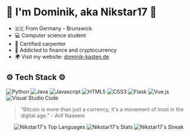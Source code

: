 # 🚀 **I'm Dominik, aka Nikstar17** 🌟

-   🇩🇪 From Germany - Brunswick
-   💻 Computer science student
-   🧱 Certified carpenter
-   💊 Addicted to finance and cryptocurrency
-   🌍 Visit my website: [dominik-kasten.de](https://dominik-kasten.de)

## ⚙️ Tech Stack ⚙️

![Python](https://img.shields.io/badge/python-410A0?style=for-the-badge&logo=python&logoColor=ffdd54)
![Java](https://img.shields.io/badge/java-%23ED8B00.svg?style=for-the-badge&logo=openjdk&logoColor=white)
![Javascript](https://img.shields.io/badge/Javascript-grey?style=for-the-badge&logo=javascript)
![HTML5](https://img.shields.io/badge/html5-%23E34F26.svg?style=for-the-badge&logo=html5&logoColor=white)
![CSS3](https://img.shields.io/badge/css3-%231572B6.svg?style=for-the-badge&logo=css3&logoColor=white)
![Flask](https://img.shields.io/badge/Flask-000000.svg?style=for-the-badge&logo=flask&logoColor=white)
![Vue.js](https://img.shields.io/badge/Vue.js-4FC08D.svg?style=for-the-badge&logo=vuedotjs&logoColor=white)
![Visual Studio Code](https://img.shields.io/badge/Visual%20Studio%20Code-0078d7.svg?style=for-the-badge&logo=visual-studio-code&logoColor=white)

> “Bitcoin is more than just a currency, it's a movement of trust in the digital age.” - Arif Naseem

<div align="center">

![Nikstar17's Top Languages](https://github-readme-stats.vercel.app/api/top-langs/?username=Nikstar17&theme=vue-dark&show_icons=true&hide_border=true&layout=compact&card_width=450)
![Nikstar17's Stats](https://github-readme-stats.vercel.app/api?username=Nikstar17&theme=vue-dark&show_icons=true&hide_border=true&count_private=true&card_width=450)
![Nikstar17's Streak](https://github-readme-streak-stats.herokuapp.com/?user=Nikstar17&theme=vue-dark&hide_border=true&card_width=450)

</div>
